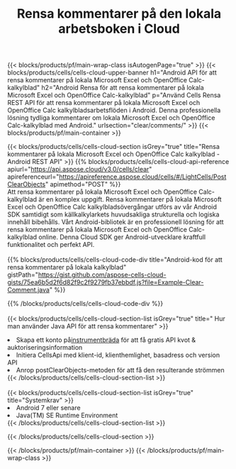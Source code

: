 ﻿---
title:  Rensa kommentarer på den lokala arbetsboken i Cloud
description: " Cloud API:er och SDK:er för att rensa kommentarer på Microsoft Excel & OpenOffice Calc. Rensa kommentarer på lokala kalkylblad av Cells Cloud API. SDK stöder olika utvecklingsspråk. De inkluderar Android, C#, Go, Java, NodeJS, Perl, PHP, Python, Ruby och swift."
url: /sv/android/clear/comments/
---
{{< blocks/products/pf/main-wrap-class isAutogenPage="true" >}}
{{< blocks/products/cells/cells-cloud-upper-banner h1="Android API för att rensa kommentarer på lokala Microsoft Excel och OpenOffice Calc-kalkylblad" h2="Android Rensa för att rensa kommentarer på lokala Microsoft Excel och OpenOffice Calc-kalkylblad" p="Använd Cells Rensa REST API för att rensa kommentarer på lokala Microsoft Excel och OpenOffice Calc kalkylbladsarbetsflöden i Android. Denna professionella lösning tydliga kommentarer om lokala Microsoft Excel och OpenOffice Calc-kalkylblad med Android." urlsection="clear/comments/" >}}
{{< blocks/products/pf/main-container >}}

{{< blocks/products/cells/cells-cloud-section isGrey="true" title="Rensa kommentarer på lokala Microsoft Excel och OpenOffice Calc kalkylblad - Android REST API" >}}
{{% blocks/products/cells/cells-cloud-api-reference apiurl="https://api.aspose.cloud/v3.0/cells/clear" apireferenceurl="https://apireference.aspose.cloud/cells/#/LightCells/PostClearObjects" apimethod="POST" %}}
<br/>
Att rensa kommentarer på lokala Microsoft Excel och OpenOffice Calc-kalkylblad är en komplex uppgift. Rensa kommentarer på lokala Microsoft Excel och OpenOffice Calc kalkylbladsövergångar utförs av vår Android SDK samtidigt som källkalkylarkets huvudsakliga strukturella och logiska innehåll bibehålls. Vårt Android-bibliotek är en professionell lösning för att rensa kommentarer på lokala Microsoft Excel och OpenOffice Calc-kalkylblad online. Denna Cloud SDK ger Android-utvecklare kraftfull funktionalitet och perfekt API.
<br/>
<br/>
{{% blocks/products/cells/cells-cloud-code-div title="Android-kod för att rensa kommentarer på lokala kalkylblad" gistPath="https://gist.github.com/aspose-cells-cloud-gists/75ea6b5d2f6d82f9c2f9279fb37ebbdf.js?file=Example-Clear-Comment.java" %}}
  
{{% /blocks/products/cells/cells-cloud-code-div %}}
<br/>
<br/>
{{< blocks/products/cells/cells-cloud-section-list isGrey="true" title=" Hur man använder Java API för att rensa kommentarer" >}}
<li> Skapa ett konto på<a href="https://dashboard.aspose.cloud/">instrumentbräda</a> för att få gratis API kvot & auktoriseringsinformation</li>
<li>Initiera CellsApi med klient-id, klienthemlighet, basadress och version API</li>
<li>Anrop postClearObjects-metoden för att få den resulterande strömmen</li>
{{< /blocks/products/cells/cells-cloud-section-list >}}
<br/>
<br/>
{{< blocks/products/cells/cells-cloud-section-list isGrey="true" title="Systemkrav" >}}
<li>Android 7 eller senare</li>
<li>Java(TM) SE Runtime Environment</li>
{{< /blocks/products/cells/cells-cloud-section-list >}}

{{< /blocks/products/cells/cells-cloud-section >}}

{{< /blocks/products/pf/main-container >}}
{{< /blocks/products/pf/main-wrap-class >}}
